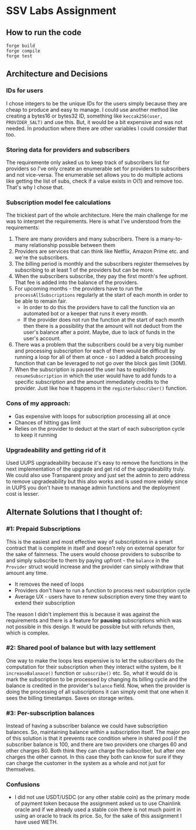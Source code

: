 # SSV Labs Assignment

## How to run the code
```
forge build
forge compile
forge test
```

## Architecture and Decisions

### IDs for users
I chose integers to be the unique IDs for the users simply because they are cheap to produce and easy to manage. I could use another method like creating a bytes16 or bytes32 ID, something like `keccak256(user, PROVIDER_SALT)` and use this. But, it would be a bit expensive and was not needed. In production where there are other variables I could consider that too.

### Storing data for providers and subscribers
The requiremente only asked us to keep track of subscribers list for providers so I've only create an enumerable set for providers to subscribers and not vice-versa. The enumerable set allows you to do multiple actions like getting the list of subs, check if a value exists in O(1) and remove too. That's why I chose that.

### Subscription model fee calculations

The trickiest part of the whole architecture. Here the main challenge for me was to interpret the requirements. Here is what I've understood from the requirements:

1. There are many providers and many subscribers. There is a many-to-many relationship possible between them
2. Providers are services that can think like Netflix, Amazon Prime etc. and we're the subscribers.
3. The billing period is monthly and the subscribers register themselves by subscribing to at least 1 of the providers but can be more.
4. When the subscribers subscribe, they pay the first month's fee upfront. That fee is added into the balance of the providers.
5. For upcoming months - the providers have to run the `processAllSubscriptions` regularly at the start of each month in order to be able to remain fair.
    - In order to do this the providers have to call the function via an automated bot or a keeper that runs it every month.
    - If the provider does not run the function at the start of each month then there is a possibility that the amount will not deduct from the user's balance after a point. Maybe, due to lack of funds in the user's account.
6. There was a problem that the subscribers could be a very big number and processing subscription for each of them would be difficult by running a loop for all of them at once - so I added a batch processing function that can be leveraged to not go over the block gas limit (30M).
7. When the subscription is paused the user has to explicitely `resumeSubscription` in which the user would have to add funds to a specific subscription and the amount immediately credits to the provider. Just like how it happens in the `registerSubscriber()` function.

### Cons of my approach:

- Gas expensive with loops for subscription processing all at once
- Chances of hitting gas limit
- Relies on the provider to deduct at the start of each subscription cycle to keep it running

### Upgradeability and getting rid of it
Used UUPS upgradeability because it's easy to remove the functions in the next implementation of the upgrade and get rid of the upgradeability truly. We could also use Transparent proxy and just set the admin to zero address to remove upgradeability but this also works and is used more widely since in UUPS you don't have to manage admin functions and the deployment cost is lesser.

## Alternate Solutions that I thought of:
### #1: Prepaid Subscriptions

This is the easiest and most effective way of subscriptions in a smart contract that is complete in itself and doesn't rely on external operator for the sake of fainrness. The users would choose providers to subscribe to and simply subscribe to them by paying upfront - the `balance` in the `Provider` struct would increase and the provider can simply withdraw that amount any time.
- It removes the need of loops
- Providers don't have to run a function to process next subscription cycle
- Average UX - users have to renew subscription every time they want to extend their subscription

The reason I didn't implement this is because it was against the requirements and there is a feature for **pausing** subscriptions which was not possible in this design.
It would be possible but with refunds then, which is complex.

### #2: Shared pool of balance but with lazy settlement
One way to make the loops less expensive is to let the subscribers do the computation for their subscription when they interact withe system, be it `increaseBalanace()` function or `subscribe()` etc. So, what it would do is mark the subscription to be processed by changing its billing cycle and the balance is credited in the provider's `balance` field. Now, when the provider is doing the processing of all subscriptions it can simply omit that one when it sees the billing timestamps. Saves on storage writes.

### #3: Per-subscription balances
Instead of having a subscriber balance we could have subscription balances. So, maintaining balance within a subscription itself. The major pro of this solution is that it prevents race condition where in shared pool if the subscriber balance is 100, and there are two providers one charges 60 and other charges 80. Both think they can charge the subscriber, but after one charges the other cannot. In this case they both can know for sure if they can charge the customer in the system as a whole and not just for themselves.

### Confusions
- I did not use USDT/USDC (or any other stable coin) as the primary mode of payment token because the assignment asked us to use Chainlink oracle and if we already used a stable coin there is not much point in using an oracle to track its price. So, for the sake of this assignment I have used WETH.